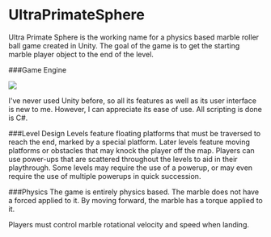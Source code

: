 # UltraPrimateSphere
<p>Ultra Primate Sphere is the working name for a physics based marble roller ball game created in Unity.  The goal of the game is to get the starting marble player object to the end of the level.  
</p>

###Game Engine


![](http://isogen.net/img/unity_logo.png)

<p>I've never used Unity before, so all its features as well as its user interface is new to me.  However, I can appreciate its ease of use.  All scripting is done is C#.</p>

###Level Design
Levels feature floating platforms that must be traversed to reach the end, marked by a special platform.  Later levels feature moving platforms or obstacles that may knock the player off the map.  Players can use power-ups that are scattered throughout the levels to aid in their playthrough.  Some levels may require the use of a powerup, or may even require the use of multiple powerups in quick succession.

###Physics
The game is entirely physics based.  The marble does not have a forced applied to it.  By moving forward, the marble has a torque applied to it.



Players must control marble rotational velocity and speed when landing.
